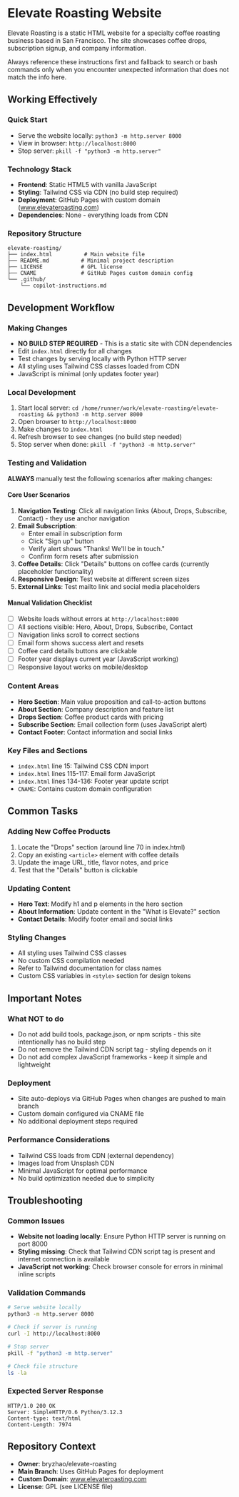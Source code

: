 # Elevate Roasting Website

Elevate Roasting is a static HTML website for a specialty coffee roasting business based in San Francisco. The site showcases coffee drops, subscription signup, and company information.

Always reference these instructions first and fallback to search or bash commands only when you encounter unexpected information that does not match the info here.

## Working Effectively

### Quick Start
- Serve the website locally: `python3 -m http.server 8000`
- View in browser: `http://localhost:8000`
- Stop server: `pkill -f "python3 -m http.server"`

### Technology Stack
- **Frontend**: Static HTML5 with vanilla JavaScript
- **Styling**: Tailwind CSS via CDN (no build step required)
- **Deployment**: GitHub Pages with custom domain (www.elevateroasting.com)
- **Dependencies**: None - everything loads from CDN

### Repository Structure
```
elevate-roasting/
├── index.html          # Main website file
├── README.md          # Minimal project description
├── LICENSE            # GPL license
├── CNAME              # GitHub Pages custom domain config
└── .github/
    └── copilot-instructions.md
```

## Development Workflow

### Making Changes
- **NO BUILD STEP REQUIRED** - This is a static site with CDN dependencies
- Edit `index.html` directly for all changes
- Test changes by serving locally with Python HTTP server
- All styling uses Tailwind CSS classes loaded from CDN
- JavaScript is minimal (only updates footer year)

### Local Development
1. Start local server: `cd /home/runner/work/elevate-roasting/elevate-roasting && python3 -m http.server 8000`
2. Open browser to `http://localhost:8000`
3. Make changes to `index.html`
4. Refresh browser to see changes (no build step needed)
5. Stop server when done: `pkill -f "python3 -m http.server"`

### Testing and Validation

**ALWAYS** manually test the following scenarios after making changes:

#### Core User Scenarios
1. **Navigation Testing**: Click all navigation links (About, Drops, Subscribe, Contact) - they use anchor navigation
2. **Email Subscription**: 
   - Enter email in subscription form
   - Click "Sign up" button
   - Verify alert shows "Thanks! We'll be in touch."
   - Confirm form resets after submission
3. **Coffee Details**: Click "Details" buttons on coffee cards (currently placeholder functionality)
4. **Responsive Design**: Test website at different screen sizes
5. **External Links**: Test mailto link and social media placeholders

#### Manual Validation Checklist
- [ ] Website loads without errors at `http://localhost:8000`
- [ ] All sections visible: Hero, About, Drops, Subscribe, Contact
- [ ] Navigation links scroll to correct sections
- [ ] Email form shows success alert and resets
- [ ] Coffee card details buttons are clickable
- [ ] Footer year displays current year (JavaScript working)
- [ ] Responsive layout works on mobile/desktop

### Content Areas
- **Hero Section**: Main value proposition and call-to-action buttons
- **About Section**: Company description and feature list
- **Drops Section**: Coffee product cards with pricing
- **Subscribe Section**: Email collection form (uses JavaScript alert)
- **Contact Footer**: Contact information and social links

### Key Files and Sections
- `index.html` line 15: Tailwind CSS CDN import
- `index.html` lines 115-117: Email form JavaScript
- `index.html` lines 134-136: Footer year update script
- `CNAME`: Contains custom domain configuration

## Common Tasks

### Adding New Coffee Products
1. Locate the "Drops" section (around line 70 in index.html)
2. Copy an existing `<article>` element with coffee details
3. Update the image URL, title, flavor notes, and price
4. Test that the "Details" button is clickable

### Updating Content
- **Hero Text**: Modify h1 and p elements in the hero section
- **About Information**: Update content in the "What is Elevate?" section
- **Contact Details**: Modify footer email and social links

### Styling Changes
- All styling uses Tailwind CSS classes
- No custom CSS compilation needed
- Refer to Tailwind documentation for class names
- Custom CSS variables in `<style>` section for design tokens

## Important Notes

### What NOT to do
- Do not add build tools, package.json, or npm scripts - this site intentionally has no build step
- Do not remove the Tailwind CDN script tag - styling depends on it
- Do not add complex JavaScript frameworks - keep it simple and lightweight

### Deployment
- Site auto-deploys via GitHub Pages when changes are pushed to main branch
- Custom domain configured via CNAME file
- No additional deployment steps required

### Performance Considerations
- Tailwind CSS loads from CDN (external dependency)
- Images load from Unsplash CDN
- Minimal JavaScript for optimal performance
- No build optimization needed due to simplicity

## Troubleshooting

### Common Issues
- **Website not loading locally**: Ensure Python HTTP server is running on port 8000
- **Styling missing**: Check that Tailwind CDN script tag is present and internet connection is available
- **JavaScript not working**: Check browser console for errors in minimal inline scripts

### Validation Commands
```bash
# Serve website locally
python3 -m http.server 8000

# Check if server is running
curl -I http://localhost:8000

# Stop server
pkill -f "python3 -m http.server"

# Check file structure
ls -la
```

### Expected Server Response
```
HTTP/1.0 200 OK
Server: SimpleHTTP/0.6 Python/3.12.3
Content-type: text/html
Content-Length: 7974
```

## Repository Context
- **Owner**: bryzhao/elevate-roasting
- **Main Branch**: Uses GitHub Pages for deployment
- **Custom Domain**: www.elevateroasting.com
- **License**: GPL (see LICENSE file)